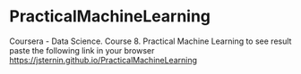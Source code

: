 # PracticalMachineLearning
Coursera - Data Science. Course 8. Practical Machine Learning
to see result paste the following link in your browser
https://jsternin.github.io/PracticalMachineLearning

